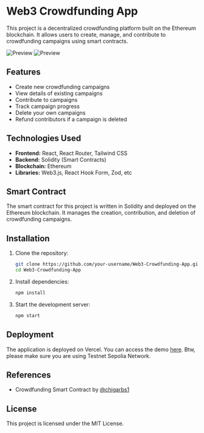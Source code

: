 # Web3 Crowdfunding App

This project is a decentralized crowdfunding platform built on the Ethereum blockchain. It allows users to create, manage, and contribute to crowdfunding campaigns using smart contracts.

![Preview](folder/gambar.png)
![Preview](folder/gambar.png)


## Features

- Create new crowdfunding campaigns
- View details of existing campaigns
- Contribute to campaigns
- Track campaign progress
- Delete your own campaigns
- Refund contributors if a campaign is deleted

## Technologies Used

- **Frontend:** React, React Router, Tailwind CSS
- **Backend:** Solidity (Smart Contracts)
- **Blockchain:** Ethereum
- **Libraries:** Web3.js, React Hook Form, Zod, etc

## Smart Contract

The smart contract for this project is written in Solidity and deployed on the Ethereum blockchain. It manages the creation, contribution, and deletion of crowdfunding campaigns.

## Installation

1. Clone the repository:
    ```bash
    git clone https://github.com/your-username/Web3-Crowdfunding-App.git
    cd Web3-Crowdfunding-App
    ```

2. Install dependencies:
    ```bash
    npm install
    ```

3. Start the development server:
    ```bash
    npm start
    ```

## Deployment

The application is deployed on Vercel. You can access the demo [here](https://web3-crowdfunding-dre.vercel.app). Btw, please make sure you are using Testnet Sepolia Network.

## References

- Crowdfunding Smart Contract by [@chigarbs1](https://medium.com/@chigarbs1/creating-a-crowdfunding-smart-contract-with-solidity-ce2ea50750ee)

## License

This project is licensed under the MIT License.